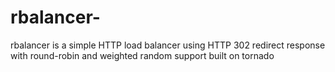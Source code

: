 rbalancer-
==========

rbalancer is a simple HTTP load balancer using HTTP 302 redirect response with round-robin and weighted random support built on tornado